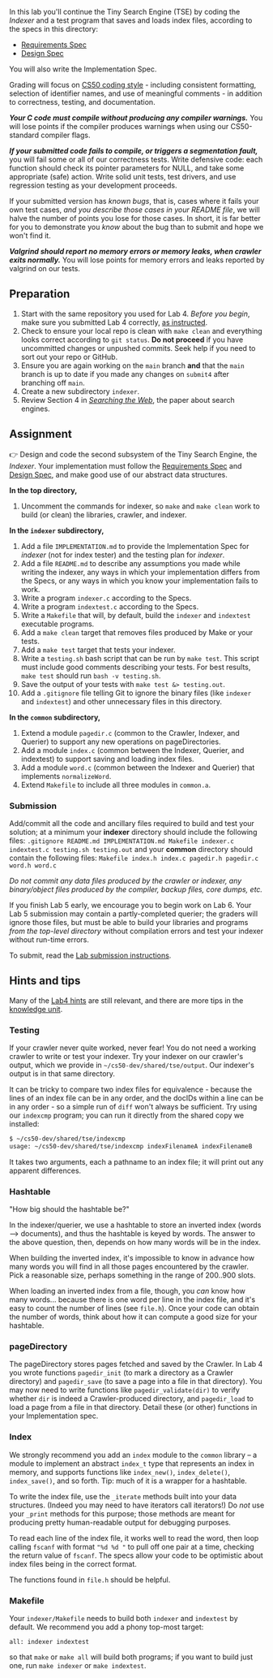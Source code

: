 In this lab you'll continue the Tiny Search Engine (TSE) by coding the *Indexer* and a test program that saves and loads index files, according to the specs in this directory:

* [Requirements Spec](REQUIREMENTS.md)
* [Design Spec](DESIGN.md)

You will also write the Implementation Spec.

Grading will focus on [CS50 coding style](https://github.com/CS50DartmouthSP25/home/blob/main/logistics/style.md) - including consistent formatting, selection of identifier names, and use of meaningful comments - in addition to correctness, testing, and documentation.

***Your C code must compile without producing any compiler warnings.***  You will lose points if the compiler produces warnings when using our CS50-standard compiler flags.

***If your submitted code fails to compile, or triggers a segmentation fault,*** you will fail some or all of our correctness tests.
Write defensive code: each function should check its pointer parameters for NULL, and take some appropriate (safe) action.
Write solid unit tests, test drivers, and use regression testing as your development proceeds.

If your submitted version has *known bugs*, that is, cases where it fails your own test cases, *and you describe those cases in your README file*, we will halve the number of points you lose for those cases.
In short, it is far better for you to demonstrate you *know* about the bug than to submit and hope we won't find it.

***Valgrind should report no memory errors or memory leaks, when crawler exits normally.***
You will lose points for memory errors and leaks reported by valgrind on our tests.

## Preparation

1. Start with the same repository you used for Lab 4.
*Before you begin*, make sure you submitted Lab 4 correctly, [as instructed](https://github.com/CS50DartmouthSP25/home/blob/main/labs/submit.md).
1. Check to ensure your local repo is clean with `make clean` and everything looks correct according to `git status`.
    **Do not proceed** if you have uncommitted changes or unpushed commits.
    Seek help if you need to sort out your repo or GitHub.
1. Ensure you are again working on the `main` branch **and** that the `main` branch is up to date if you made any changes on `submit4` after branching off `main`.
1. Create a new subdirectory `indexer`.
1. Review Section 4 in *[Searching the Web](https://github.com/CS50DartmouthSP25/home/blob/main/knowledge/units/media/searchingtheweb.pdf)*, the paper about search engines.

## Assignment

:point_right: 
Design and code the second subsystem of the Tiny Search Engine, the *Indexer*.
Your implementation must follow the [Requirements Spec](REQUIREMENTS.md) and [Design Spec](DESIGN.md), and make good use of our abstract data structures.

**In the top directory,**

 1. Uncomment the commands for indexer, so `make` and `make clean` work to build (or clean) the libraries, crawler, and indexer.

**In the `indexer` subdirectory,**

1. Add a file `IMPLEMENTATION.md` to provide the Implementation Spec for *indexer* (not for index tester) and the testing plan for *indexer*.
1. Add a file `README.md` to describe any assumptions you made while writing the indexer, any ways in which your implementation differs from the Specs, or any ways in which you know your implementation fails to work.
1. Write a program `indexer.c` according to the Specs.
1. Write a program `indextest.c` according to the Specs.
1. Write a `Makefile` that will, by default, build the `indexer` and `indextest` executable programs.
1. Add a `make clean` target that removes files produced by Make or your tests.
1. Add a `make test` target that tests your indexer.
1. Write a `testing.sh` bash script that can be run by `make test`.
 This script must include good comments describing your tests.
 For best results, `make test` should run `bash -v testing.sh`.
1. Save the output of your tests with `make test &> testing.out`.
1. Add a `.gitignore` file telling Git to ignore the binary files (like `indexer` and `indextest`) and other unnecessary files in this directory.

**In the `common` subdirectory,**

1. Extend a module `pagedir.c` (common to the Crawler, Indexer, and Querier) to support any new operations on pageDirectories.
1. Add a module `index.c` (common between the Indexer, Querier, and indextest) to support saving and loading index files.
1. Add a module `word.c` (common between the Indexer and Querier) that implements `normalizeWord`.
1. Extend `Makefile` to include all three modules in `common.a`.

### Submission

Add/commit all the code and ancillary files required to build and test your solution; at a minimum your **indexer** directory should include the following files:
`.gitignore README.md IMPLEMENTATION.md Makefile indexer.c indextest.c testing.sh testing.out`
and your **common** directory should contain the following files:
`Makefile index.h index.c pagedir.h pagedir.c word.h word.c`

*Do not commit any data files produced by the crawler or indexer, any binary/object files produced by the compiler, backup files, core dumps, etc.*

If you finish Lab 5 early, we encourage you to begin work on Lab 6.
Your Lab 5 submission may contain a partly-completed querier; the graders will ignore those files, but must be able to build your libraries and programs *from the top-level directory* without compilation errors and test your indexer without run-time errors.

To submit, read the [Lab submission instructions](https://github.com/CS50DartmouthSP25/home/blob/main/logistics/submit.md).

## Hints and tips

Many of the [Lab4 hints](../crawler/README.md) are still relevant, and there are more tips in the [knowledge unit](https://github.com/CS50DartmouthSP25/home/blob/main/knowledge/units/indexer.md).

### Testing

If your crawler never quite worked, never fear!
You do not need a working crawler to write or test your indexer.
Try your indexer on our crawler's output, which we provide in `~/cs50-dev/shared/tse/output`.
Our indexer's output is in that same directory.

It can be tricky to compare two index files for equivalence - because the lines of an index file can be in any order, and the docIDs within a line can be in any order - so a simple run of `diff` won't always be sufficient.
Try using our `indexcmp` program; you can run it directly from the shared copy we installed:

```bash
$ ~/cs50-dev/shared/tse/indexcmp
usage: ~/cs50-dev/shared/tse/indexcmp indexFilenameA indexFilenameB
```

It takes two arguments, each a pathname to an index file; it will print out any apparent differences.

### Hashtable

"How big should the hashtable be?"

In the indexer/querier, we use a hashtable to store an inverted index (words –> documents), and thus the hashtable is keyed by words.
The answer to the above question, then, depends on how many words will be in the index.

When building the inverted index, it's impossible to know in advance how many words you will find in all those pages encountered by the crawler.
Pick a reasonable size, perhaps something in the range of 200..900 slots.

When loading an inverted index from a file, though, you *can* know how many words... because there is one word per line in the index file, and it's easy to count the number of lines (see `file.h`).
Once your code can obtain the number of words, think about how it can compute a good size for your hashtable.

### pageDirectory

The pageDirectory stores pages fetched and saved by the Crawler.
In Lab 4 you wrote functions `pagedir_init` (to mark a directory as a Crawler directory) and `pagedir_save` (to save a page into a file in that directory).
You may now need to write functions like `pagedir_validate(dir)` to verify whether `dir` is indeed a Crawler-produced directory,
and `pagedir_load` to load a page from a file in that directory.
Detail these (or other) functions in your Implementation spec.

### Index

We strongly recommend you add an `index` module to the `common` library – a module to implement an abstract `index_t` type that represents an index in memory, and supports functions like `index_new()`, `index_delete()`, `index_save()`, and so forth.
Tip: much of it is a wrapper for a hashtable.

To write the index file, use the `_iterate` methods built into your data structures.
(Indeed you may need to have iterators call iterators!)
Do *not* use your `_print` methods for this purpose; those methods are meant for producing pretty human-readable output for debugging purposes.

To read each line of the index file, it works well to read the word, then loop calling `fscanf` with format `"%d %d "` to pull off one pair at a time, checking the return value of `fscanf`.
The specs allow your code to be optimistic about index files being in the correct format.

The functions found in `file.h` should be helpful.

### Makefile

Your `indexer/Makefile` needs to build both `indexer` and `indextest` by default.
We recommend you add a phony top-most target:

```make
all: indexer indextest
```

so that `make` or `make all` will build both programs; if you want to build just one, run `make indexer` or `make indextest`.
